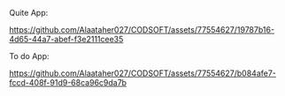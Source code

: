 Quite App:

https://github.com/Alaataher027/CODSOFT/assets/77554627/19787b16-4d65-44a7-abef-f3e2111cee35

To do App:

https://github.com/Alaataher027/CODSOFT/assets/77554627/b084afe7-fccd-408f-91d9-68ca96c9da7b



